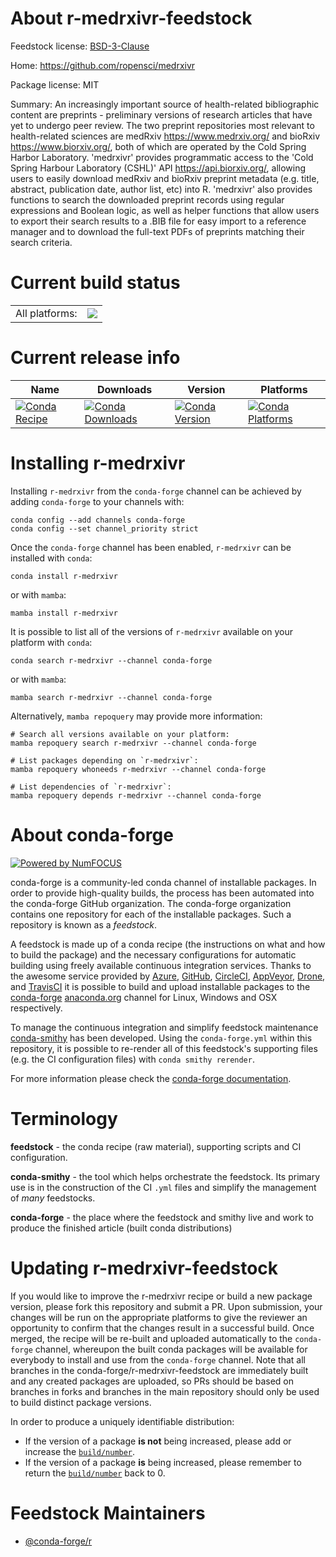 About r-medrxivr-feedstock
==========================

Feedstock license: [BSD-3-Clause](https://github.com/conda-forge/r-medrxivr-feedstock/blob/main/LICENSE.txt)

Home: https://github.com/ropensci/medrxivr

Package license: MIT

Summary: An increasingly important source of health-related bibliographic content are preprints - preliminary versions of research articles that have yet to undergo peer review. The two preprint repositories most relevant to health-related sciences are medRxiv <https://www.medrxiv.org/> and bioRxiv <https://www.biorxiv.org/>, both of which are operated by the Cold Spring Harbor Laboratory. 'medrxivr' provides programmatic access to the 'Cold Spring Harbour Laboratory (CSHL)' API <https://api.biorxiv.org/>, allowing users to easily download medRxiv and bioRxiv preprint metadata (e.g. title, abstract, publication date, author list, etc) into R. 'medrxivr' also provides functions to search the downloaded preprint records using regular expressions and Boolean logic, as well as helper functions that allow users to export their search results to a .BIB file for easy import to a reference manager and to download the full-text PDFs of preprints matching their search criteria.

Current build status
====================


<table><tr><td>All platforms:</td>
    <td>
      <a href="https://dev.azure.com/conda-forge/feedstock-builds/_build/latest?definitionId=16247&branchName=main">
        <img src="https://dev.azure.com/conda-forge/feedstock-builds/_apis/build/status/r-medrxivr-feedstock?branchName=main">
      </a>
    </td>
  </tr>
</table>

Current release info
====================

| Name | Downloads | Version | Platforms |
| --- | --- | --- | --- |
| [![Conda Recipe](https://img.shields.io/badge/recipe-r--medrxivr-green.svg)](https://anaconda.org/conda-forge/r-medrxivr) | [![Conda Downloads](https://img.shields.io/conda/dn/conda-forge/r-medrxivr.svg)](https://anaconda.org/conda-forge/r-medrxivr) | [![Conda Version](https://img.shields.io/conda/vn/conda-forge/r-medrxivr.svg)](https://anaconda.org/conda-forge/r-medrxivr) | [![Conda Platforms](https://img.shields.io/conda/pn/conda-forge/r-medrxivr.svg)](https://anaconda.org/conda-forge/r-medrxivr) |

Installing r-medrxivr
=====================

Installing `r-medrxivr` from the `conda-forge` channel can be achieved by adding `conda-forge` to your channels with:

```
conda config --add channels conda-forge
conda config --set channel_priority strict
```

Once the `conda-forge` channel has been enabled, `r-medrxivr` can be installed with `conda`:

```
conda install r-medrxivr
```

or with `mamba`:

```
mamba install r-medrxivr
```

It is possible to list all of the versions of `r-medrxivr` available on your platform with `conda`:

```
conda search r-medrxivr --channel conda-forge
```

or with `mamba`:

```
mamba search r-medrxivr --channel conda-forge
```

Alternatively, `mamba repoquery` may provide more information:

```
# Search all versions available on your platform:
mamba repoquery search r-medrxivr --channel conda-forge

# List packages depending on `r-medrxivr`:
mamba repoquery whoneeds r-medrxivr --channel conda-forge

# List dependencies of `r-medrxivr`:
mamba repoquery depends r-medrxivr --channel conda-forge
```


About conda-forge
=================

[![Powered by
NumFOCUS](https://img.shields.io/badge/powered%20by-NumFOCUS-orange.svg?style=flat&colorA=E1523D&colorB=007D8A)](https://numfocus.org)

conda-forge is a community-led conda channel of installable packages.
In order to provide high-quality builds, the process has been automated into the
conda-forge GitHub organization. The conda-forge organization contains one repository
for each of the installable packages. Such a repository is known as a *feedstock*.

A feedstock is made up of a conda recipe (the instructions on what and how to build
the package) and the necessary configurations for automatic building using freely
available continuous integration services. Thanks to the awesome service provided by
[Azure](https://azure.microsoft.com/en-us/services/devops/), [GitHub](https://github.com/),
[CircleCI](https://circleci.com/), [AppVeyor](https://www.appveyor.com/),
[Drone](https://cloud.drone.io/welcome), and [TravisCI](https://travis-ci.com/)
it is possible to build and upload installable packages to the
[conda-forge](https://anaconda.org/conda-forge) [anaconda.org](https://anaconda.org/)
channel for Linux, Windows and OSX respectively.

To manage the continuous integration and simplify feedstock maintenance
[conda-smithy](https://github.com/conda-forge/conda-smithy) has been developed.
Using the ``conda-forge.yml`` within this repository, it is possible to re-render all of
this feedstock's supporting files (e.g. the CI configuration files) with ``conda smithy rerender``.

For more information please check the [conda-forge documentation](https://conda-forge.org/docs/).

Terminology
===========

**feedstock** - the conda recipe (raw material), supporting scripts and CI configuration.

**conda-smithy** - the tool which helps orchestrate the feedstock.
                   Its primary use is in the construction of the CI ``.yml`` files
                   and simplify the management of *many* feedstocks.

**conda-forge** - the place where the feedstock and smithy live and work to
                  produce the finished article (built conda distributions)


Updating r-medrxivr-feedstock
=============================

If you would like to improve the r-medrxivr recipe or build a new
package version, please fork this repository and submit a PR. Upon submission,
your changes will be run on the appropriate platforms to give the reviewer an
opportunity to confirm that the changes result in a successful build. Once
merged, the recipe will be re-built and uploaded automatically to the
`conda-forge` channel, whereupon the built conda packages will be available for
everybody to install and use from the `conda-forge` channel.
Note that all branches in the conda-forge/r-medrxivr-feedstock are
immediately built and any created packages are uploaded, so PRs should be based
on branches in forks and branches in the main repository should only be used to
build distinct package versions.

In order to produce a uniquely identifiable distribution:
 * If the version of a package **is not** being increased, please add or increase
   the [``build/number``](https://docs.conda.io/projects/conda-build/en/latest/resources/define-metadata.html#build-number-and-string).
 * If the version of a package **is** being increased, please remember to return
   the [``build/number``](https://docs.conda.io/projects/conda-build/en/latest/resources/define-metadata.html#build-number-and-string)
   back to 0.

Feedstock Maintainers
=====================

* [@conda-forge/r](https://github.com/orgs/conda-forge/teams/r/)

